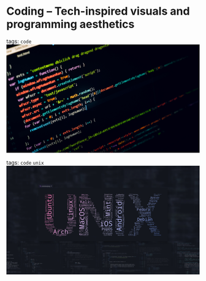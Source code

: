 # Coding – Tech-inspired visuals and programming aesthetics

tags: `code`
[![Code 101](./code-101.jpg)](https://raw.githubusercontent.com/sayimburak/wallpapers/refs/heads/main/wallpapers/Coding/code-101.jpg)

tags: `code` `unix`
[![Unix Code](./code-unix-101.jpg)](https://raw.githubusercontent.com/sayimburak/wallpapers/refs/heads/main/wallpapers/Coding/code-unix-101.jpg)
